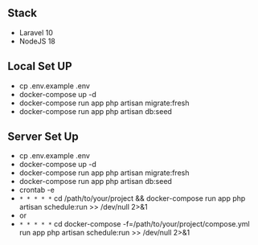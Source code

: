 
## Stack

- Laravel 10
- NodeJS 18

## Local Set UP

- cp .env.example .env
- docker-compose up -d
- docker-compose run app php artisan migrate:fresh
- docker-compose run app php artisan db:seed

## Server Set Up

- cp .env.example .env
- docker-compose up -d
- docker-compose run app php artisan migrate:fresh
- docker-compose run app php artisan db:seed
- crontab -e
- `* * * * *` cd /path/to/your/project && docker-compose run app php artisan schedule:run >> /dev/null 2>&1
- or
- `* * * * *` cd docker-compose -f=/path/to/your/project/compose.yml run app php artisan schedule:run >> /dev/null 2>&1
